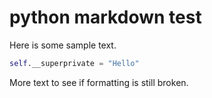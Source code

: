 # python markdown test

Here is some sample text.

```python
self.__superprivate = "Hello"
```

More text to see if formatting is still broken.

